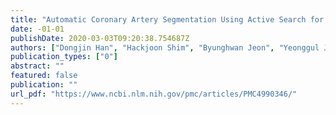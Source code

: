```yaml
---
title: "Automatic Coronary Artery Segmentation Using Active Search for Branches and Seemingly Disconnected Vessel Segments from Coronary CT Angiography"
date: -01-01
publishDate: 2020-03-03T09:20:38.754687Z
authors: ["Dongjin Han", "Hackjoon Shim", "Byunghwan Jeon", "Yeonggul Jang", "Youngtaek Hong", "Sunghee Jung", "Seongmin Ha", "Hyuk-Jae Chang"]
publication_types: ["0"]
abstract: ""
featured: false
publication: ""
url_pdf: "https://www.ncbi.nlm.nih.gov/pmc/articles/PMC4990346/"
---
```


